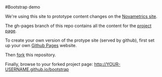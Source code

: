 
#Bootstrap demo

We're using this site to prototype content changes on the <a href="http://www.novametricsllc.com">Novametrics site</a>.

The gh-pages branch of this repo contains all the content for the <a href="http://pbogden.github.com/bootstrap">project page</a>.

To create your own version of the protype site (served by github), first set up your own <a href="https://pages.github.com/">Github Pages</a> website.

Then <a href="https://help.github.com/articles/fork-a-repo">fork</a> this repository. 

Finally, browse to your forked project page: http://YOUR-USERNAME.github.io/bootstrap

